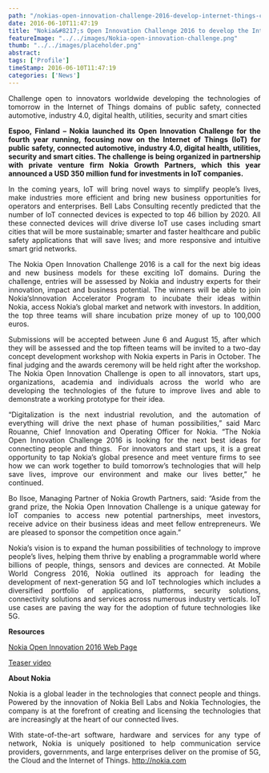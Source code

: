 ```yaml
---
path: "/nokias-open-innovation-challenge-2016-develop-internet-things-connected-automotive-digital-health" 
date: 2016-06-10T11:47:19 
title: "Nokia&#8217;s Open Innovation Challenge 2016 to develop the Internet of Things for connected automotive, digital health and more" 
featureImage: "../../images/Nokia-open-innovation-challenge.png"
thumb: "../../images/placeholder.png" 
abstract:  
tags: ['Profile'] 
timeStamp: 2016-06-10T11:47:19 
categories: ['News'] 
---
```


<p style="text-align: justify;">Challenge open to innovators worldwide developing the technologies of tomorrow in the Internet of Things domains of public safety, connected automotive, industry 4.0, digital health, utilities, security and smart cities</p>
<p style="text-align: justify;"><strong>Espoo, Finland &#8211; Nokia launched its Open Innovation Challenge for the fourth year running, focusing now on the Internet of Things (IoT) for public safety, connected automotive, industry 4.0, digital health, utilities, security and smart cities. The challenge is being organized in partnership with private venture firm Nokia Growth Partners, which this year announced a USD 350 million fund for investments in IoT companies.</strong></p>
<p style="text-align: justify;">In the coming years, IoT will bring novel ways to simplify people&#8217;s lives, make industries more efficient and bring new business opportunities for operators and enterprises. Bell Labs Consulting recently predicted that the number of IoT connected devices is expected to top 46 billion by 2020. All these connected devices will drive diverse IoT use cases including smart cities that will be more sustainable; smarter and faster healthcare and public safety applications that will save lives; and more responsive and intuitive smart grid networks.</p>
<p style="text-align: justify;">The Nokia Open Innovation Challenge 2016 is a call for the next big ideas and new business models for these exciting IoT domains. During the challenge, entries will be assessed by Nokia and industry experts for their innovation, impact and business potential. The winners will be able to join Nokia&#8217;sInnovation Accelerator Program to incubate their ideas within Nokia, access Nokia&#8217;s global market and network with investors. In addition, the top three teams will share incubation prize money of up to 100,000 euros.</p>
<p style="text-align: justify;">Submissions will be accepted between June 6 and August 15, after which they will be assessed and the top fifteen teams will be invited to a two-day concept development workshop with Nokia experts in Paris in October. The final judging and the awards ceremony will be held right after the workshop. The Nokia Open Innovation Challenge is open to all innovators, start ups, organizations, academia and individuals across the world who are developing the technologies of the future to improve lives and able to demonstrate a working prototype for their idea.</p>
<p style="text-align: justify;">&#8220;Digitalization is the next industrial revolution, and the automation of everything will drive the next phase of human possibilities,&#8221; said Marc Rouanne, Chief Innovation and Operating Officer for Nokia. &#8220;The Nokia Open Innovation Challenge 2016 is looking for the next best ideas for connecting people and things.  For innovators and start ups, it is a great opportunity to tap Nokia&#8217;s global presence and meet venture firms to see how we can work together to build tomorrow&#8217;s technologies that will help save lives, improve our environment and make our lives better,&#8221; he continued.</p>
<p style="text-align: justify;">Bo Ilsoe, Managing Partner of Nokia Growth Partners, said: &#8220;Aside from the grand prize, the Nokia Open Innovation Challenge is a unique gateway for IoT companies to access new potential partnerships, meet investors, receive advice on their business ideas and meet fellow entrepreneurs. We are pleased to sponsor the competition once again.&#8221;</p>
<p style="text-align: justify;">Nokia&#8217;s vision is to expand the human possibilities of technology to improve people&#8217;s lives, helping them thrive by enabling a programmable world where billions of people, things, sensors and devices are connected. At Mobile World Congress 2016, Nokia outlined its approach for leading the development of next-generation 5G and IoT technologies which includes a diversified portfolio of applications, platforms, security solutions, connectivity solutions and services across numerous industry verticals. IoT use cases are paving the way for the adoption of future technologies like 5G.</p>
<p style="text-align: justify;"><strong>Resources</strong></p>
<p style="text-align: justify;"><a href="https://networks.nokia.com/innovation/futureworks/openinnovationchallenge"><u>Nokia Open Innovation 2016 Web Page</u></a></p>
<p style="text-align: justify;"><a href="http://nokia.ly/25BkAHZ"><u>Teaser video</u></a></p>
<p style="text-align: justify;"><strong>About Nokia</strong></p>
<p style="text-align: justify;">Nokia is a global leader in the technologies that connect people and things. Powered by the innovation of Nokia Bell Labs and Nokia Technologies, the company is at the forefront of creating and licensing the technologies that are increasingly at the heart of our connected lives.</p>
<p style="text-align: justify;">With state-of-the-art software, hardware and services for any type of network, Nokia is uniquely positioned to help communication service providers, governments, and large enterprises deliver on the promise of 5G, the Cloud and the Internet of Things. <a href="http://nokia.com/"><u>http://nokia.com</u></a></p>

